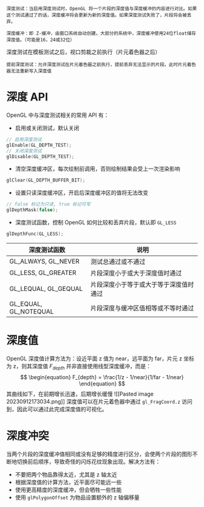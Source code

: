 ```ad-note
深度测试：当启用深度测试时，OpenGL 将一个片段的深度值与深度缓冲的内容进行对比。如果这个测试通过了的话，深度缓冲将会更新为新的深度值。如果深度测试失败了，片段将会被丢弃。

深度缓冲：即 Z-缓冲，由窗口系统自动创建。大部分的系统中，深度缓冲使用24位float储存深度值。（可能是16，24或32位）
```

深度测试在模板测试之后，视口剪裁之前执行（片元着色器之后）

```ad-note
提前深度测试：允许深度测试在片元着色器之前执行，提前丢弃无法显示的片段。此时片元着色器无法重新写入深度值
```
# 深度 API

OpenGL 中与深度测试相关的常用 API 有：
- 启用或关闭测试，默认关闭

```c++
// 启用深度测试
glEnable(GL_DEPTH_TEST);
// 关闭深度测试
glDisable(GL_DEPTH_TEST);
```

- 清空深度缓冲区，每次绘制前调用，否则绘制结果会受上一次渲染影响

```c++
glClear(GL_DEPTH_BUFFER_BIT);
```

- 设置只读深度缓冲区，开启后深度缓冲区的值将无法改变

```c++
// false 标记为只读, true 标记可写
glDepthMask(false);
```

- 深度测试函数，控制 OpenGL 如何比较和丢弃片段，默认即 `GL_LESS`

```c++
glDepthFunc(GL_LESS);
```

| 深度测试函数          | 说明                                   |
| --------------------- | -------------------------------------- |
| GL_ALWAYS, GL_NEVER   | 测试总通过或不通过                     |
| GL_LESS, GL_GREATER   | 片段深度小于或大于深度值时通过         |
| GL_LEQUAL, GL_GEQUAL  | 片段深度小于等于或大于等于深度值时通过 |
| GL_EQUAL, GL_NOTEQUAL | 片段深度与缓冲区值相等或不等时通过     | 
# 深度值

OpenGL 深度值计算方法为：设近平面 z 值为 near，远平面为 far，片元 z 坐标为 z，则其深度值 $F_{depth}$ 并非直接使用线型深度缓冲，而是：
$$
\begin{equation} F_{depth} = \frac{1/z - 1/near}{1/far - 1/near} \end{equation}
$$
其曲线如下，在前期增长迅速，后期增长缓慢
![[Pasted image 20230912173034.png]]
深度值可以在片元着色器中通过 `gl_FragCoord.z` 访问到，因此可以通过此完成深度值的可视化。
# 深度冲突

当两个片段的深度缓冲值相同或没有足够的精度进行区分，会使两个片段的图形不断地切换前后顺序，导致奇怪的闪烁花纹现象出现。解决方法有：
- 不要把两个物品靠得太近，尤其是 z 轴太近
- 根据深度值的计算方法，近平面尽可能远一些
- 使用更高精度的深度缓冲，但会牺牲一些性能
- 使用 `glPolygonOffset` 为物品设置额外的 z 轴偏移量